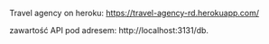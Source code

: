 Travel agency on heroku: https://travel-agency-rd.herokuapp.com/

zawartość API pod adresem: http://localhost:3131/db.
